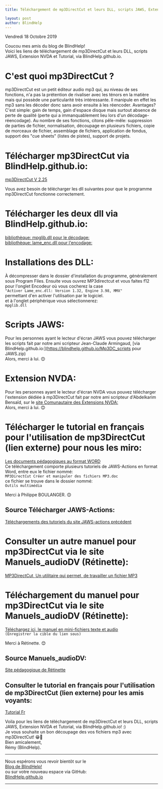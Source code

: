 ```yaml
---
title: Téléchargement de mp3DirectCut et leurs DLL, scripts JAWS, Extension NVDA et Tutorial, via BlindHelp.github.io

layout: post
author: BlindHelp
---
```


<footer>Vendredi 18 Octobre 2019</footer>


Coucou mes amis du blog de BlindHelp!    
Voici les liens de téléchargement de mp3DirectCut et leurs DLL, scripts JAWS, Extension NVDA et Tutorial, via BlindHelp.github.io.    

# C'est quoi mp3DirectCut ? #
mp3DirectCut est un petit éditeur audio mp3 qui, au niveau de ses fonctions, n'a pas la prétention de rivaliser avec les ténors en la matière mais qui possède une particularité très intéressante. Il manipule en effet les mp3 sans les décoder donc sans avoir ensuite à les réencoder. Avantages? C'est simple: gain de temps, gain d'espace disque mais surtout absence de perte de qualité (perte qui a immanquablement lieu lors d'un décodage-réencodage). Au nombre de ses fonctions, citons pêle-mêle: suppression de parties de fichier, normalisation, découpage en plusieurs fichiers, copie de morceaux de fichier, assemblage de fichiers, application de fondus, support des "cue sheets" (listes de pistes), support de projets.    

# Télécharger mp3DirectCut via BlindHelp.github.io: #
[mp3DirectCut V 2.25](https://blindhelp.github.io/mp3DC225.zip)

Vous avez besoin de télécharger les dll suivantes pour que le programme mp3DirectCut fonctionne correctement.    

# Télécharger les deux dll via BlindHelp.github.io: #
[bibliothèque: mpglib.dll pour le décodage:](https://blindhelp.github.io/mpglibdll_092.zip)    
[bibliothèque: lame_enc.dll pour l'encodage:](https://blindhelp.github.io/lame_enc.zip)

# Installations des DLL: #
À décompresser dans le dossier d'installation du programme, généralement sous Program Files. Ensuite vous ouvrez MP3directcut et vous faites f12 pour l'onglet Encodeur où vous cocherez la case    
`"Activer Lame_enc.dll: Version 1.32, Engine 3.98, MMX"`    
permettant d'en activer l'utilisation par le logiciel.    
et à l'onglet périphérique vous sélectionnerez:    
`mpglib.dll`    

# Scripts JAWS: #
Pour les personnes ayant le lecteur d'écran JAWS vous pouvez télécharger les scripts fait par notre ami scripteur Jean-Claude Armingaud, [via BlindHelp.github.io:](https://blindhelp.github.io/Mp3DC_scripts pour JAWS.zip)    
Alors, merci à lui. 😊    

# Extension NVDA: #
Pour les personnes ayant le lecteur d'écran NVDA vous pouvez télécharger l'extension dédiée  à mp3DirectCut fait par notre ami scripteur d'Abdelkarim Bensaïd, sur le [site Comunautaire des Extensions NVDA:](https://addons.nvda-project.org/addons/mp3DirectCut.fr.html)    
Alors, merci à lui. 😊    

# Télécharger le tutorial en français pour l'utilisation de mp3DirectCut (lien externe) pour nous les miro: #
[Les documents pédagogiques au format WORD](http://www.jaws-actions.fr/lancer/JAWS-Documentation_au_format_WORD-P_BOULANGER.zip)    
Ce téléchargement comporte plusieurs tutoriels de JAWS-Actions en format Word, entre eux le fichier nommé:    
`MP3DirectCut Créer et manipuler des fichiers MP3.doc`    
ce fichier se trouve dans le dossier nommé:    
`Outils multimédia`    

Merci à Philippe BOULANGER. 😊    

## Source Télécharger JAWS-Actions: ##
[Téléchargements des tutoriels du site JAWS-actions précédent](http://www.jaws-actions.fr/DownLoad.html#page)    

# Consulter un autre  manuel pour  mp3DirectCut via le site Manuels_audioDV (Rétinette): #
[MP3DirectCut, Un utilitaire qui permet, de travailler un fichier MP3](https://chez-retinette.pagesperso-orange.fr/espace_informatique/Retinette/pages/mp3DirectCut_Manuels_audioDV.html)    

# Téléchargement du manuel pour  mp3DirectCut via le site Manuels_audioDV (Rétinette): #
[Téléchargez ici, le manuel en mini-fichiers texte et audio](https://chez-retinette.pagesperso-orange.fr/espace_informatique/Retinette/manuels/MP3DirectCut_Manuels_audioDV.zip)    
`(Enregistrer la cible du lien sous)`    

Merci à Rétinette. 😊    

## Source Manuels_audioDV: ##
[Site pédagogique de Rétinette](https://chez-retinette.pagesperso-orange.fr/espace_informatique/afficher.html)    

## Consulter le tutorial en français pour l'utilisation de mp3DirectCut (lien externe) pour les amis voyants: ##
[Tutorial Fr](http://www.forum-mp3.com/c2_p1_n269_-Couper-ses-MP3-avec-mp3DirectCut.html)    


Voila pour les liens de téléchargement de mp3DirectCut et leurs DLL, scripts JAWS, Extension NVDA et Tutorial, via BlindHelp.github.io! :)    
Je vous souhaite un bon découpage des vos fichiers mp3 avec mp3DirectCut! 😁👏    
Bien amicalement,    
Rémy (BlindHelp).

---

Nous espérons vous revoir bientôt sur le      
[Blog de BlindHelp!](http://blindhelp.blogspot.fr/)                    
ou sur  votre nouveau espace via GitHub:                     
[BlindHelp.github.io](https://blindhelp.github.io)                    

---